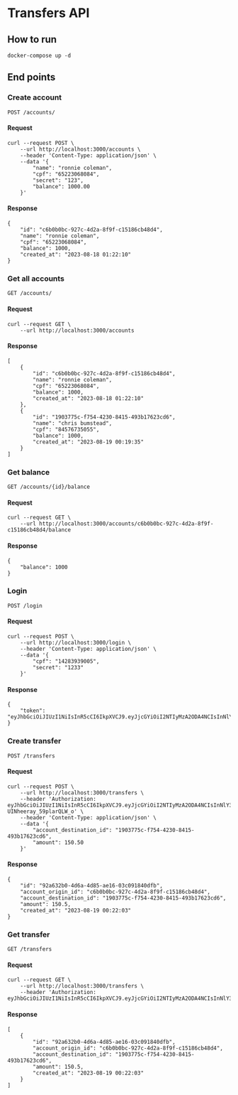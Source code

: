 # Transfers API

## How to run
```
docker-compose up -d
```

## End points

### Create account
`POST /accounts/`

####  Request
    curl --request POST \
        --url http://localhost:3000/accounts \
        --header 'Content-Type: application/json' \
        --data '{
            "name": "ronnie coleman",
            "cpf": "65223068084",
            "secret": "123",
            "balance": 1000.00
        }'

####  Response
    {
	    "id": "c6b0b0bc-927c-4d2a-8f9f-c15186cb48d4",
	    "name": "ronnie coleman",
	    "cpf": "65223068084",
	    "balance": 1000,
	    "created_at": "2023-08-18 01:22:10"
    }

### Get all accounts
`GET /accounts/`

####  Request
    curl --request GET \
        --url http://localhost:3000/accounts

####  Response
    [
	    {
		    "id": "c6b0b0bc-927c-4d2a-8f9f-c15186cb48d4",
		    "name": "ronnie coleman",
		    "cpf": "65223068084",
		    "balance": 1000,
		    "created_at": "2023-08-18 01:22:10"
	    },
        {
		    "id": "1903775c-f754-4230-8415-493b17623cd6",
		    "name": "chris bumstead",
		    "cpf": "84576735055",
		    "balance": 1000,
		    "created_at": "2023-08-19 00:19:35"
	    }
    ]
### Get balance
`GET /accounts/{id}/balance`

####  Request

    curl --request GET \
        --url http://localhost:3000/accounts/c6b0b0bc-927c-4d2a-8f9f-c15186cb48d4/balance

####  Response
    {
	    "balance": 1000
    }

### Login
`POST /login`

####  Request
    curl --request POST \
        --url http://localhost:3000/login \
        --header 'Content-Type: application/json' \
        --data '{
            "cpf": "14283939005",
            "secret": "1233"
        }'

####  Response
    {
        "token": "eyJhbGciOiJIUzI1NiIsInR5cCI6IkpXVCJ9.eyJjcGYiOiI2NTIyMzA2ODA4NCIsInNlY3JldCI6IjEyMyIsImV4cCI6MTY5MjQwNDQ4Nn0.XWRYTY1ALlxDojE4Xl1HEGmLrvdxttXESyQYZvjjmK4"
    }

### Create transfer

`POST /transfers`

####  Request
    curl --request POST \
        --url http://localhost:3000/transfers \
        --header 'Authorization: eyJhbGciOiJIUzI1NiIsInR5cCI6IkpXVCJ9.eyJjcGYiOiI2NTIyMzA2ODA4NCIsInNlY3JldCI6IjEyMyIsImV4cCI6MTY5MjQwNDA5N30.SWF6aLn_w23rS2nSVHFVP-UINheeray_59plarQLW_o' \
        --header 'Content-Type: application/json' \
        --data '{
            "account_destination_id": "1903775c-f754-4230-8415-493b17623cd6",
            "amount": 150.50
        }'

####  Response

    {
        "id": "92a632b0-4d6a-4d85-ae16-03c091840dfb",
        "account_origin_id": "c6b0b0bc-927c-4d2a-8f9f-c15186cb48d4",
        "account_destination_id": "1903775c-f754-4230-8415-493b17623cd6",
        "amount": 150.5,
        "created_at": "2023-08-19 00:22:03"
    }

### Get transfer

`GET /transfers`

####  Request
    curl --request GET \
        --url http://localhost:3000/transfers \
        --header 'Authorization: eyJhbGciOiJIUzI1NiIsInR5cCI6IkpXVCJ9.eyJjcGYiOiI2NTIyMzA2ODA4NCIsInNlY3JldCI6IjEyMyIsImV4cCI6MTY5MjQwNDU4M30.bNfGiDN2c3MteGAwjkC2TccJkpAt4mD0d_8nLw1D0tQ'

####  Response

    [
        {
            "id": "92a632b0-4d6a-4d85-ae16-03c091840dfb",
            "account_origin_id": "c6b0b0bc-927c-4d2a-8f9f-c15186cb48d4",
            "account_destination_id": "1903775c-f754-4230-8415-493b17623cd6",
            "amount": 150.5,
            "created_at": "2023-08-19 00:22:03"
        }
    ]
